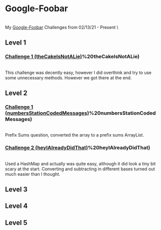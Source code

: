 # Google-Foobar
\
My [Google-Foobar](foobar.withgoogle.com) Challenges from 02/13/21 - Present
\ 
## Level 1
### [Challenge 1 (theCakeIsNotALie)](1)%20theCakeIsNotALie)
\
This challenge was decently easy, however I did overthink and try to use some unnecessary methods. However we got there at the end.

## Level 2
### [Challenge 1 (numbersStationCodedMessages)](2.a)%20numbersStationCodedMessages)
\
Prefix Sums question, converted the array to a prefix sums ArrayList.

### [Challenge 2 (heyIAlreadyDidThat)](2.b)%20heyIAlreadyDidThat)
\
Used a HashMap and actually was quite easy, although it did look a tiny bit scary at the start. Converting and subtracting in different bases turned out much easier than I thought.

## Level 3

## Level 4

## Level 5